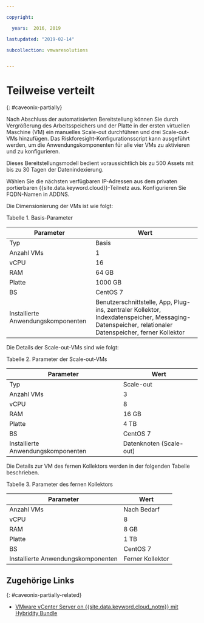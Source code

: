 ```yaml
---

copyright:

  years:  2016, 2019

lastupdated: "2019-02-14"

subcollection: vmwaresolutions


---
```


# Teilweise verteilt
{: #caveonix-partially}

Nach Abschluss der automatisierten Bereitstellung können Sie durch Vergrößerung des Arbeitsspeichers und der Platte in der ersten virtuellen Maschine (VM) ein manuelles Scale-out durchführen und drei Scale-out-VMs hinzufügen. Das Riskforesight-Konfigurationsscript kann ausgeführt werden, um die Anwendungskomponenten für alle vier VMs zu aktivieren und zu konfigurieren.

Dieses Bereitstellungsmodell bedient voraussichtlich bis zu 500 Assets mit bis zu 30 Tagen der Datenindexierung.

Wählen Sie die nächsten verfügbaren IP-Adressen aus dem privaten portierbaren {{site.data.keyword.cloud}}-Teilnetz aus. Konfigurieren Sie FQDN-Namen in ADDNS.

Die Dimensionierung der VMs ist wie folgt:

Tabelle 1. Basis-Parameter

|Parameter	|Wert|
|---|---|
|Typ	|Basis|
|Anzahl VMs	|1|
|vCPU	|16|
|RAM	|64 GB|
|Platte	|1000 GB|
|BS	|CentOS 7|
|Installierte Anwendungskomponenten	|Benutzerschnittstelle, App, Plug-ins, zentraler Kollektor, Indexdatenspeicher, Messaging-Datenspeicher, relationaler Datenspeicher, ferner Kollektor|

Die Details der Scale-out-VMs sind wie folgt:

Tabelle 2. Parameter der Scale-out-VMs

| Parameter	| Wert |
|---|---|
| Typ	| Scale-out |
| Anzahl VMs	| 3 |
| vCPU	| 8 |
| RAM	| 16 GB |
| Platte	| 4 TB |
| BS	| CentOS 7 |
| Installierte Anwendungskomponenten	| Datenknoten (Scale-out) |

Die Details zur VM des fernen Kollektors werden in der folgenden Tabelle beschrieben.

Tabelle 3. Parameter des fernen Kollektors

|Parameter	|Wert|
|---|---|
|Anzahl VMs	|Nach Bedarf|
|vCPU	|8|
|RAM	|8 GB|
|Platte	|1 TB|
|BS	|CentOS 7|
|Installierte Anwendungskomponenten	|Ferner Kollektor|

## Zugehörige Links
{: #caveonix-partially-related}

* [VMware vCenter Server on {{site.data.keyword.cloud_notm}} mit Hybridity Bundle](/docs/services/vmwaresolutions/archiref/vcs?topic=vmware-solutions-vcs-hybridity-intro)

